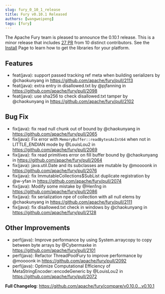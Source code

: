 ```yaml
---
slug: fury_0_10_1_release
title: Fury v0.10.1 Released
authors: [wangweipeng]
tags: [fury]
---
```


The Apache Fury team is pleased to announce the 0.10.1 release. This is a minor release that includes [27 PR](https://github.com/apache/fury/compare/v0.10.0...v0.10.1) from 10 distinct contributors. See the [Install](https://fury.apache.org/docs/start/install) Page to learn how to get the libraries for your platform.


## Features
* feat(java): support passed tracking ref meta when building serializers by @chaokunyang in https://github.com/apache/fury/pull/2113
* feat(java): extra entry in disallowed.txt by @pjfanning in https://github.com/apache/fury/pull/2098
* feat(java): use sha256 to check disallowed.txt tamper by @chaokunyang in https://github.com/apache/fury/pull/2102


## Bug Fix
* fix(java): fix read null chunk out of bound by @chaokunyang in https://github.com/apache/fury/pull/2065
* fix(java): Fix error with `MemoryBuffer::readBytesAsInt64` when not in LITTLE_ENDIAN mode by @LouisLou2 in https://github.com/apache/fury/pull/2069
* fix(java): fix read primitives error on fill buffer bound by @chaokunyang in https://github.com/apache/fury/pull/2064
* fix(java): java.util.Date and its subclasses are mutable by @moooonk in https://github.com/apache/fury/pull/2076
* fix(java): fix ImmutableCollections$SubList duplicate registration by @w-yfan in https://github.com/apache/fury/pull/2074
* fix(java): Modify some mistake by @Hen1ng in https://github.com/apache/fury/pull/2086
* fix(java): fix serialization npe of collection with all null elems by @chaokunyang in https://github.com/apache/fury/pull/2111
* fix(java): fix disallowed.txt check in windows by @chaokunyang in https://github.com/apache/fury/pull/2128


## Other Improvements
* perf(java): Improve performance by using System.arraycopy to copy between byte arrays by @Cybermaxke in https://github.com/apache/fury/pull/2101
* perf(java): Refactor ThreadPoolFury to improve performance by @moooonk in https://github.com/apache/fury/pull/2092
* perf(java): Optimize Computational Efficiency of MetaStringEncoder::encodeGeneric by @LouisLou2 in https://github.com/apache/fury/pull/2072


**Full Changelog**: https://github.com/apache/fury/compare/v0.10.0...v0.10.1
